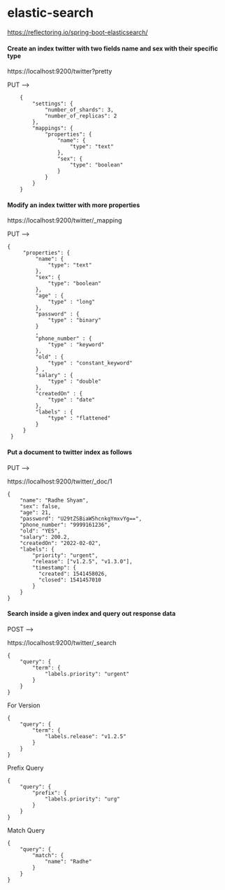 # elastic-search

https://reflectoring.io/spring-boot-elasticsearch/

#### Create an index twitter with two fields name and sex with their specific type

https://localhost:9200/twitter?pretty

PUT --> 
```
    {
        "settings": {
            "number_of_shards": 3,
            "number_of_replicas": 2
        },
        "mappings": {
            "properties": {
                "name": {
                    "type": "text"
                },
                "sex": {
                    "type": "boolean"
                }
            }
        }
    }
```    
#### Modify an index twitter with more properties 

https://localhost:9200/twitter/_mapping

PUT -->
    
   ```
   {
        "properties": {
            "name": {
                "type": "text"
            },
            "sex": {
                "type": "boolean"
            },
            "age" : {
                "type" : "long"
            },
            "password" : {
                "type" : "binary"
            }
            ,
            "phone_number" : {
                "type" : "keyword"
            },
            "old" : {
                "type" : "constant_keyword"
            } ,
            "salary" : {
                "type" : "double"
            },
            "createdOn" : {
                "type" : "date"
            },
            "labels" : {
                "type" : "flattened"
            }
        }
    }
``` 
    
#### Put a document to twitter index as follows

PUT -->

https://localhost:9200/twitter/_doc/1
```
{
    "name": "Radhe Shyam",
    "sex": false,
    "age": 21,
    "password": "U29tZSBiaW5hcnkgYmxvYg==",
    "phone_number": "9999161236",
    "old": "YES",
    "salary": 200.2,
    "createdOn": "2022-02-02",
    "labels": {
        "priority": "urgent",
        "release": ["v1.2.5", "v1.3.0"],
        "timestamp": {
          "created": 1541458026,
          "closed": 1541457010
        }
    }
}
```
#### Search inside a given index and query out response data

POST -->

https://localhost:9200/twitter/_search

```
{
    "query": {
        "term": {
            "labels.priority": "urgent"
        }
    }
}
```
For Version

```
{
    "query": {
        "term": {
            "labels.release": "v1.2.5"
        }
    }
}
```
Prefix Query

```
{
    "query": {
        "prefix": {
            "labels.priority": "urg"
        }
    }
}
```
Match Query

```
{
    "query": {
        "match": {
            "name": "Radhe"
        }
    }
}
```
